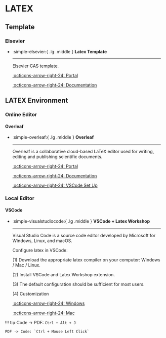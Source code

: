 # LATEX

## Template

### Elsevier
<div class="grid cards" markdown>

-   :simple-elsevier:{ .lg .middle } __Latex Template__

    ---

    Elsevier CAS template.

    [:octicons-arrow-right-24: <a href="https://www.elsevier.com/researcher/author/policies-and-guidelines/latex-instructions" target="_blank"> Portal </a>](#)

    [:octicons-arrow-right-24: <a href="https://mirror.las.iastate.edu/tex-archive/macros/latex/contrib/els-cas-templates/doc/elsdoc-cas.pdf" target="_blank"> Documentation </a>](#)

</div>

## LATEX Environment

### Online Editor

#### Overleaf

<div class="grid cards" markdown>

-   :simple-overleaf:{ .lg .middle } __Overleaf__

    ---

    Overleaf is a collaborative cloud-based LaTeX editor used for writing, editing and publishing scientific documents.

    [:octicons-arrow-right-24: <a href="https://www.overleaf.com/" target="_blank"> Portal </a>](#)

    [:octicons-arrow-right-24: <a href="https://www.overleaf.com/learn" target="_blank"> Documentation </a>](#)

    [:octicons-arrow-right-24: <a href="https://github.com/shinyypig/latex-vscode-config" target="_blank"> VSCode Set Up </a>](#)
    
</div>

### Local Editor

#### VSCode

<div class="grid cards" markdown>

-   :simple-visualstudiocode:{ .lg .middle } __VSCode + Latex Workshop__

    ---

    Visual Studio Code is a source code editor developed by Microsoft for Windows, Linux, and macOS.

    Configure latex in VSCode:

    (1) Download the appropriate latex compiler on your computer: Windows / Mac / Linux.

    (2) Install VSCode and Latex Workshop extension.

    (3) The default configuration should be sufficient for most users.

    (4) Customization

    [:octicons-arrow-right-24: <a href="https://mathjiajia.github.io/vscode-and-latex/" target="_blank"> Windows </a>](#)

    [:octicons-arrow-right-24: <a href="https://hackmd.io/@x5758x/maclatex" target="_blank"> Mac </a>](#)

</div>

!!! tip
    Code -> PDF: `Ctrl + Alt + J`
    
    PDF -> Code: `Ctrl + Mouse Left Click`